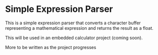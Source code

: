 # Simple Expression Parser
This is a simple expression parser that converts a character buffer representing a mathematical expression and returns the result as a float.

This will be used in an embedded calculator project (coming soon).

More to be written as the project progresses